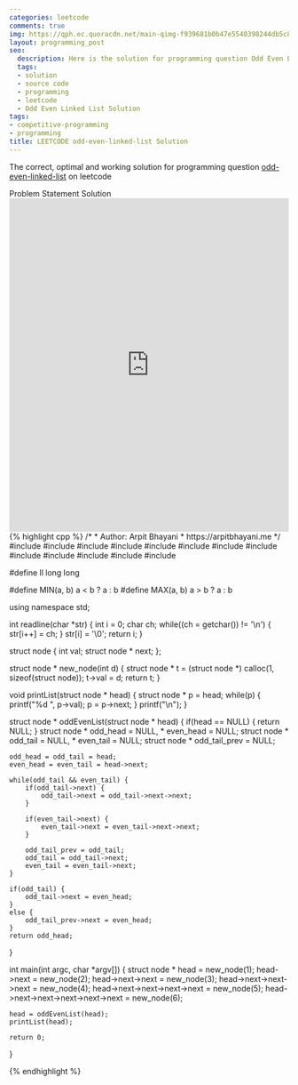 ```yaml
---
categories: leetcode
comments: true
img: https://qph.ec.quoracdn.net/main-qimg-f939681b0b47e5540398244db5c8966f?convert_to_webp=true
layout: programming_post
seo:
  description: Here is the solution for programming question Odd Even Linked List on leetcode
  tags:
  - solution
  - source code
  - programming
  - leetcode
  - Odd Even Linked List Solution
tags:
- competitive-programming
- programming
title: LEETCODE odd-even-linked-list Solution
---
```

The correct, optimal and working solution for programming question [odd-even-linked-list](https://leetcode.com/problems/odd-even-linked-list/) on leetcode

<div class="ui secondary pointing large menu">
  <a class="grey item" data-tab="problem-statement">
    Problem Statement
  </a>
  <a class="active item grey" data-tab="solution">
    Solution
  </a>
</div>
<div class="ui bottom attached tab" data-tab="problem-statement">
    <iframe src="https://leetcode.com/problems/odd-even-linked-list/" width="100%" height="600px" style="overflow: scroll; border: none;"></iframe>
</div>
<div class="ui bottom attached active tab" data-tab="solution">
{% highlight cpp %}
/*
 *  Author: Arpit Bhayani
 *  https://arpitbhayani.me
 */
#include <cmath>
#include <cstdio>
#include <cstdlib>
#include <climits>
#include <deque>
#include <iostream>
#include <list>
#include <limits>
#include <map>
#include <queue>
#include <set>
#include <stack>
#include <vector>

#define ll long long

#define MIN(a, b) a < b ? a : b
#define MAX(a, b) a > b ? a : b

using namespace std;

int readline(char *str) {
    int i = 0;
    char ch;
    while((ch = getchar()) != '\n') {
        str[i++] = ch;
    }
    str[i] = '\0';
    return i;
}

struct node {
    int val;
    struct node * next;
};

struct node * new_node(int d) {
    struct node * t = (struct node *) calloc(1, sizeof(struct node));
    t->val = d;
    return t;
}

void printList(struct node * head) {
    struct node * p = head;
    while(p) {
        printf("%d ", p->val);
        p = p->next;
    }
    printf("\n");
}

struct node * oddEvenList(struct node * head) {
    if(head == NULL) {
        return NULL;
    }
    struct node * odd_head = NULL, * even_head = NULL;
    struct node * odd_tail = NULL, * even_tail = NULL;
    struct node * odd_tail_prev = NULL;

    odd_head = odd_tail = head;
    even_head = even_tail = head->next;

    while(odd_tail && even_tail) {
        if(odd_tail->next) {
            odd_tail->next = odd_tail->next->next;
        }

        if(even_tail->next) {
            even_tail->next = even_tail->next->next;
        }

        odd_tail_prev = odd_tail;
        odd_tail = odd_tail->next;
        even_tail = even_tail->next;
    }

    if(odd_tail) {
        odd_tail->next = even_head;
    }
    else {
        odd_tail_prev->next = even_head;
    }
    return odd_head;
}

int main(int argc, char *argv[]) {
    struct node * head = new_node(1);
    head->next = new_node(2);
    head->next->next = new_node(3);
    head->next->next->next = new_node(4);
    head->next->next->next->next = new_node(5);
    head->next->next->next->next->next = new_node(6);

    head = oddEvenList(head);
    printList(head);

    return 0;
}

{% endhighlight %}
</div>
